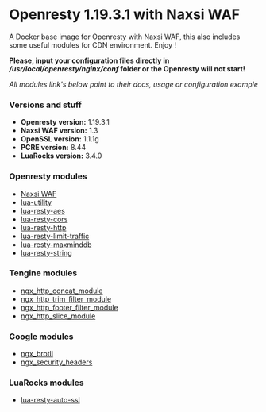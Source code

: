 # Openresty 1.19.3.1 with Naxsi WAF

A Docker base image for Openresty with Naxsi WAF, this also includes some useful modules for CDN environment. Enjoy !

**Please, input your configuration files directly in */usr/local/openresty/nginx/conf* folder or the Openresty will not start!**

*All modules link's below point to their docs, usage or configuration example*

### Versions and stuff
* **Openresty version:** 1.19.3.1
* **Naxsi WAF version:** 1.3
* **OpenSSL version:** 1.1.1g
* **PCRE version:** 8.44
* **LuaRocks version:** 3.4.0

### Openresty modules
* [Naxsi WAF](https://github.com/nbs-system/naxsi/wiki)
* [lua-utility](https://github.com/xiedacon/lua-utility#usage)
* [lua-resty-aes](https://github.com/c64bob/lua-resty-aes#synopsis)
* [lua-resty-cors](https://github.com/detailyang/lua-resty-cors#usage)
* [lua-resty-http](https://github.com/ledgetech/lua-resty-http#synopsis)
* [lua-resty-limit-traffic](https://github.com/openresty/lua-resty-limit-traffic#synopsis)
* [lua-resty-maxminddb](https://github.com/anjia0532/lua-resty-maxminddb#synopsis)
* [lua-resty-string](https://github.com/openresty/lua-resty-string#synopsis)

### Tengine modules
* [ngx_http_concat_module](https://tengine.taobao.org/document/http_concat.html)
* [ngx_http_trim_filter_module](https://tengine.taobao.org/document/http_trim_filter.html)
* [ngx_http_footer_filter_module](https://tengine.taobao.org/document/http_footer_filter.html)
* [ngx_http_slice_module](https://tengine.taobao.org/document/http_slice.html)

### Google modules
* [ngx_brotli](https://github.com/google/ngx_brotli#configuration-directives)
* [ngx_security_headers](https://github.com/GetPageSpeed/ngx_security_headers#configuration-directives)

### LuaRocks modules
* [lua-resty-auto-ssl](https://github.com/auto-ssl/lua-resty-auto-ssl#configuration)
